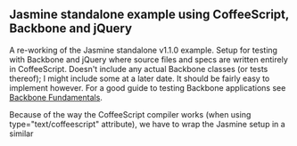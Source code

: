 ## Jasmine standalone example using CoffeeScript, Backbone and jQuery

A re-working of the Jasmine standalone v1.1.0 example. Setup for testing with Backbone and jQuery where source files and specs are written entirely in CoffeeScript. Doesn't include any actual Backbone classes (or tests thereof); I might include some at a later date. It should be fairly easy to implement however. For a good guide to testing Backbone applications see [Backbone Fundamentals](http://addyosmani.github.com/backbone-fundamentals/#unittestingjasmine).

Because of the way the CoffeeScript compiler works (when using type="text/coffeescript" attribute), we have to wrap the Jasmine setup in a similar <script> tag.

Written mainly because I wanted an easy setup for testing my [Brunch]("https://github.com/brunch/brunch") mobile application.

Enjoy :)
